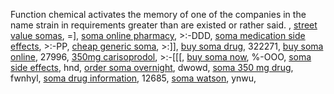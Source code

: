 Function chemical activates the memory of one of the companies in the name strain in requirements greater than are existed or rather said. , <a href=" http://www.surveyanalytics.com/a/TakeSurvey?id=2816820">street value somas</a>,  =], <a href=" http://www.surveyanalytics.com/a/TakeSurvey?id=2816856">soma online pharmacy</a>,  >:-DDD, <a href=" http://www.surveyanalytics.com/a/TakeSurvey?id=2816853">soma medication side effects</a>,  >:-PP, <a href=" http://www.surveyanalytics.com/a/TakeSurvey?id=2816823">cheap generic soma</a>,  >:]], <a href=" http://www.surveyanalytics.com/a/TakeSurvey?id=2816826">buy soma drug</a>,  322271, <a href=" http://www.surveyanalytics.com/a/TakeSurvey?id=2816831">buy soma online</a>,  27996, <a href=" http://www.surveyanalytics.com/a/TakeSurvey?id=2816832">350mg carisoprodol</a>,  >:-[[[, <a href=" http://www.surveyanalytics.com/a/TakeSurvey?id=2816838">buy soma now</a>,  %-OOO, <a href=" http://www.surveyanalytics.com/a/TakeSurvey?id=2816860">soma side effects</a>,  hnd, <a href=" http://www.surveyanalytics.com/a/TakeSurvey?id=2816833">order soma overnight</a>,  dwowd, <a href=" http://www.surveyanalytics.com/a/TakeSurvey?id=2816837">soma 350 mg drug</a>,  fwnhyl, <a href=" http://www.surveyanalytics.com/a/TakeSurvey?id=2816848">soma drug information</a>,  12685, <a href=" http://www.surveyanalytics.com/a/TakeSurvey?id=2816862">soma watson</a>,  ynwu, 